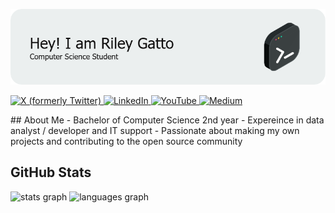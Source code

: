 ![Header](./github-header-image.png)

<p>
  <a href="https://www.x.com/RileyGatto">
    <img
      src="https://img.shields.io/badge/X-%23ff6e96?style=for-the-badge&logo=x&logoColor=white&labelColor=%23282A36"
      height="25"
      alt="X (formerly Twitter)"
    />
  </a>
  <a href="https://www.linkedin.com/in/riley-gatto">
    <img
        src="https://img.shields.io/badge/LinkedIn-%23ff6e96?style=for-the-badge&logo=linkedin&logoColor=white&labelColor=%23282A36"
        height="25"
        alt="LinkedIn"
    />
  </a>
  <a href="https://www.youtube.com/@RileyGatto">
    <img
      src="https://img.shields.io/badge/YouTube-%23ff6e96?style=for-the-badge&logo=youtube&logoColor=white&labelColor=%23282A36"
      height="25"
      alt="YouTube"
    />
  </a>
  <a href="https://medium.com/@rmgatto64">
    <img
      src="https://img.shields.io/badge/Medium-%23ff6e96?style=for-the-badge&logo=medium&logoColor=white&labelColor=%23282A36"
      height="25"
      alt="Medium"
    />
  </a>
</p>
##  About Me
- Bachelor of Computer Science 2nd year
- Expereince in data analyst / developer and IT support
- Passionate about making my own projects and contributing to the open source community

## GitHub Stats
<div>
  <img
    src="https://github-readme-stats.vercel.app/api?hide_title=false&hide_rank=false&show_icons=true&include_all_commits=true&count_private=true&disable_animations=false&theme=dracula&hide_border=true&username=RileyGatto"
    height="150"
    alt="stats graph"
  />
  <img
    src="https://github-readme-stats.vercel.app/api/top-langs?hide_title=false&layout=compact&card_width=320&langs_count=5&theme=dracula&hide=html,css&hide_border=true&username=RileyGatto"
    height="150"
    alt="languages graph"
  />
</div>
